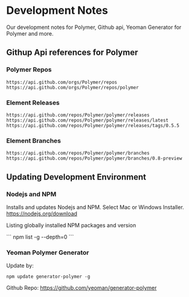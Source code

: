 # Development Notes
Our development notes for Polymer, Github api, Yeoman Generator for Polymer and more.

## Githup Api references for Polymer

### Polymer Repos
```
https://api.github.com/orgs/Polymer/repos
https://api.github.com/orgs/Polymer/repos/polymer
```

### Element Releases
```
https://api.github.com/repos/Polymer/polymer/releases
https://api.github.com/repos/Polymer/polymer/releases/latest
https://api.github.com/repos/Polymer/polymer/releases/tags/0.5.5
```

### Element Branches
```
https://api.github.com/repos/Polymer/polymer/branches
https://api.github.com/repos/Polymer/polymer/branches/0.8-preview
```

## Updating Development Environment

### Nodejs and NPM
<p>Installs and updates Nodejs and NPM. Select Mac or Windows Installer.
<a href="https://nodejs.org/download">https://nodejs.org/download</a></p>

<p>Listing globally installed NPM packages and version</p>
```
npm list -g --depth=0
```

### Yeoman Polymer Generator
Update by:

```
npm update generator-polymer -g
```

Github Repo: <a href="https://github.com/yeoman/generator-polymer">https://github.com/yeoman/generator-polymer</a>

<br><br>

